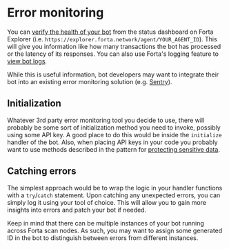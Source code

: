 # Error monitoring

You can [verify the health of your bot](maintaining.md#verifying-bot-health) from the status dashboard on Forta Explorer (i.e. `https://explorer.forta.network/agent/YOUR_AGENT_ID`). This will give you information like how many transactions the bot has processed or the latency of its responses. You can also use Forta's logging feature to [view bot logs](maintaining.md#viewing-bot-logs).

While this is useful information, bot developers may want to integrate their bot into an existing error monitoring solution (e.g. [Sentry](https://sentry.io/)).

## Initialization

Whatever 3rd party error monitoring tool you decide to use, there will probably be some sort of initialization method you need to invoke, possibly using some API key. A good place to do this would be inside the `initialize` handler of the bot. Also, when placing API keys in your code you probably want to use methods described in the pattern for [protecting sensitive data](sensitive-data.md).

## Catching errors

The simplest approach would be to wrap the logic in your handler functions with a `try`/`catch` statement. Upon catching any unexpected errors, you can simply log it using your tool of choice. This will allow you to gain more insights into errors and patch your bot if needed.

Keep in mind that there can be multiple instances of your bot running across Forta scan nodes. As such, you may want to assign some generated ID in the bot to distinguish between errors from different instances.

